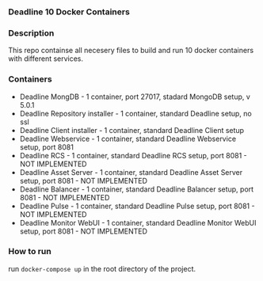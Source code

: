 ### Deadline 10 Docker Containers

### Description
This repo containse all necesery files to build and run 10 docker containers with different services.

### Containers
- Deadline MongDB - 1 container, port 27017, stadard MongoDB setup, v 5.0.1
- Deadline Repository installer - 1 container, standard Deadline setup, no ssl
- Deadline Client installer - 1 container, standard Deadline Client setup
- Deadline Webservice - 1 container, standard Deadline Webservice setup, port 8081
- Deadline RCS - 1 container, standard Deadline RCS setup, port 8081 - NOT IMPLEMENTED
- Deadline Asset Server - 1 container, standard Deadline Asset Server setup, port 8081 - NOT IMPLEMENTED
- Deadline Balancer - 1 container, standard Deadline Balancer setup, port 8081 - NOT IMPLEMENTED
- Deadline Pulse - 1 container, standard Deadline Pulse setup, port 8081 - NOT IMPLEMENTED
- Deadline Monitor WebUI - 1 container, standard Deadline Monitor WebUI setup, port 8081 - NOT IMPLEMENTED



### How to run
run `docker-compose up` in the root directory of the project.
